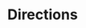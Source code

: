 ---
title: Directions
layout: redirect
destination: /directions/
eleventyNavigation:
  key: searching-directions-redirect
  title: Directions
  parent: searching
  order: 9997
---